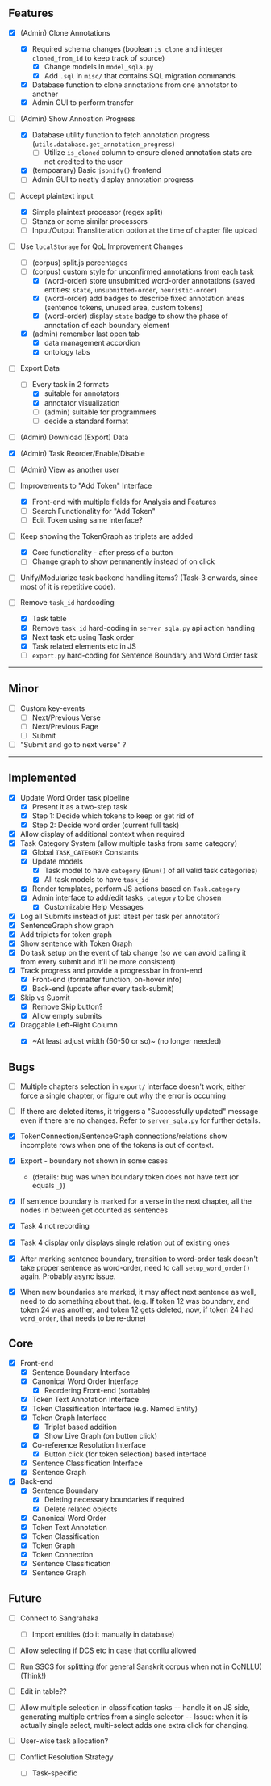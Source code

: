 ## Features

- [x] (Admin) Clone Annotations
  - [x] Required schema changes (boolean `is_clone` and integer `cloned_from_id` to keep track of source)
    - [x] Change models in `model_sqla.py`
    - [x] Add `.sql` in `misc/` that contains SQL migration commands
  - [x] Database function to clone annotations from one annotator to another
  - [x] Admin GUI to perform transfer

- [ ] (Admin) Show Annoation Progress
  - [x] Database utility function to fetch annotation progress (`utils.database.get_annotation_progress`)
    - [ ] Utilize `is_cloned` column to ensure cloned annotation stats are not credited to the user
  - [x] (tempoarary) Basic `jsonify()` frontend
  - [ ] Admin GUI to neatly display annotation progress

- [ ] Accept plaintext input
  - [x] Simple plaintext processor (regex split)
  - [ ] Stanza or some similar processors
  - [ ] Input/Output Transliteration option at the time of chapter file upload

- [ ] Use `localStorage` for QoL Improvement Changes
  - [ ] (corpus) split.js percentages
  - [ ] (corpus) custom style for unconfirmed annotations from each task
    - [x] (word-order) store unsubmitted word-order annotations (saved entities: `state`, `unsubmitted-order`, `heuristic-order`)
    - [x] (word-order) add badges to describe fixed annotation areas (sentence tokens, unused area, custom tokens)
    - [x] (word-order) display `state` badge to show the phase of annotation of each boundary element

  - [x] (admin) remember last open tab
    - [x] data management accordion
    - [x] ontology tabs

- [ ] Export Data
  - [ ] Every task in 2 formats
    - [x] suitable for annotators
    - [x] annotator visualization
    - [ ] (admin) suitable for programmers
    - [ ] decide a standard format

- [ ] (Admin) Download (Export) Data

- [x] (Admin) Task Reorder/Enable/Disable

- [ ] (Admin) View as another user

- [ ] Improvements to "Add Token" Interface
  - [x] Front-end with multiple fields for Analysis and Features
  - [ ] Search Functionality for "Add Token"
  - [ ] Edit Token using same interface?

- [ ] Keep showing the TokenGraph as triplets are added
  - [x] Core functionality - after press of a button
  - [ ] Change graph to show permanently instead of on click

- [ ] Unify/Modularize task backend handling items? (Task-3 onwards, since most of it is repetitive code).

- [ ] Remove `task_id` hardcoding
  - [x] Task table
  - [x] Remove `task_id` hard-coding in `server_sqla.py` api action handling
  - [x] Next task etc using Task.order
  - [x] Task related elements etc in JS
  - [ ] `export.py` hard-coding for Sentence Boundary and Word Order task

---

## Minor

- [ ] Custom key-events
  - [ ] Next/Previous Verse
  - [ ] Next/Previous Page
  - [ ] Submit

- [ ] "Submit and go to next verse" ?

---

## Implemented

- [x] Update Word Order task pipeline
  - [x] Present it as a two-step task
  - [x] Step 1: Decide which tokens to keep or get rid of
  - [x] Step 2: Decide word order (current full task)
- [x] Allow display of additional context when required
- [x] Task Category System (allow multiple tasks from same category)
  - [x] Global `TASK_CATEGORY` Constants
  - [x] Update models
    - [x] Task model to have `category` (`Enum()` of all valid task categories)
    - [x] All task models to have `task_id`
  - [x] Render templates, perform JS actions based on `Task.category`
  - [x] Admin interface to add/edit tasks, `category` to be chosen
    - [x] Customizable Help Messages
- [x] Log all Submits instead of just latest per task per annotator?
- [x] SentenceGraph show graph
- [x] Add triplets for token graph
- [x] Show sentence with Token Graph
- [x] Do task setup on the event of tab change (so we can avoid calling it from every submit and it'll be more consistent)
- [x] Track progress and provide a progressbar in front-end
  - [x] Front-end (formatter function, on-hover info)
  - [x] Back-end (update after every task-submit)
- [x] Skip vs Submit
  - [x] Remove Skip button?
  - [x] Allow empty submits
- [x] Draggable Left-Right Column
  - [x] ~At least adjust width (50-50 or so)~ (no longer needed)


## Bugs

- [ ] Multiple chapters selection in `export/` interface doesn't work, either force a single chapter, or figure out why the error is occurring
- [ ] If there are deleted items, it triggers a "Successfully updated" message even if there are no changes. Refer to `server_sqla.py` for further details.

- [x] TokenConnection/SentenceGraph connections/relations show incomplete rows when one of the tokens is out of context.
- [x] Export - boundary not shown in some cases
  - (details: bug was when boundary token does not have text (or equals `_`))
- [x] If sentence boundary is marked for a verse in the next chapter, all the nodes in between get counted as sentences
- [x] Task 4 not recording
- [x] Task 4 display only displays single relation out of existing ones
- [x] After marking sentence boundary, transition to word-order task doesn't take proper sentence as word-order, need to call `setup_word_order()` again. Probably async issue.
- [x] When new boundaries are marked, it may affect next sentence as well, need to do something about that. (e.g. If token 12 was boundary, and token 24 was another, and token 12 gets deleted, now, if token 24 had `word_order`, that needs to be re-done)

## Core

- [x] Front-end
  - [x] Sentence Boundary Interface
  - [x] Canonical Word Order Interface
    - [x] Reordering Front-end (sortable)
  - [x] Token Text Annotation Interface
  - [x] Token Classification Interface (e.g. Named Entity)
  - [x] Token Graph Interface
    - [x] Triplet based addition
    - [x] Show Live Graph (on button click)
  - [x] Co-reference Resolution Interface
    - [x] Button click (for token selection) based interface
  - [x] Sentence Classification Interface
  - [x] Sentence Graph
- [x] Back-end
  - [x] Sentence Boundary
    - [x] Deleting necessary boundaries if required
    - [x] Delete related objects
  - [x] Canonical Word Order
  - [x] Token Text Annotation
  - [x] Token Classification
  - [x] Token Graph
  - [x] Token Connection
  - [x] Sentence Classification
  - [x] Sentence Graph

## Future

- [ ] Connect to Sangrahaka
  - [ ] Import entities (do it manually in database)
- [ ] Allow selecting if DCS etc in case that conllu allowed
- [ ] Run SSCS for splitting (for general Sanskrit corpus when not in CoNLLU) (Think!)
- [ ] Edit in table??
- [ ] Allow multiple selection in classification tasks -- handle it on JS side, generating multiple entries from a single selector -- Issue: when it is actually
single select, multi-select adds one extra click for changing.
- [ ] User-wise task allocation?

- [ ] Conflict Resolution Strategy
  -  [ ] Task-specific
